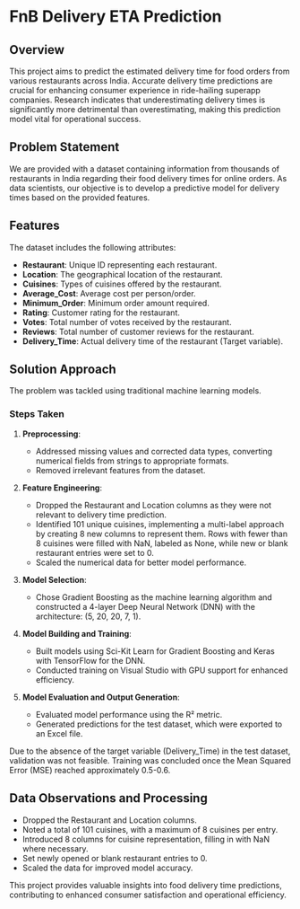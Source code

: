 # FnB Delivery ETA Prediction  

## Overview  
This project aims to predict the estimated delivery time for food orders from various restaurants across India. Accurate delivery time predictions are crucial for enhancing consumer experience in ride-hailing superapp companies. Research indicates that underestimating delivery times is significantly more detrimental than overestimating, making this prediction model vital for operational success.  

## Problem Statement  
We are provided with a dataset containing information from thousands of restaurants in India regarding their food delivery times for online orders. As data scientists, our objective is to develop a predictive model for delivery times based on the provided features.  

## Features  
The dataset includes the following attributes:  
- **Restaurant**: Unique ID representing each restaurant.  
- **Location**: The geographical location of the restaurant.  
- **Cuisines**: Types of cuisines offered by the restaurant.  
- **Average_Cost**: Average cost per person/order.  
- **Minimum_Order**: Minimum order amount required.  
- **Rating**: Customer rating for the restaurant.  
- **Votes**: Total number of votes received by the restaurant.  
- **Reviews**: Total number of customer reviews for the restaurant.  
- **Delivery_Time**: Actual delivery time of the restaurant (Target variable).  

## Solution Approach  
The problem was tackled using traditional machine learning models.  

### Steps Taken  
1. **Preprocessing**:   
   - Addressed missing values and corrected data types, converting numerical fields from strings to appropriate formats.  
   - Removed irrelevant features from the dataset.  

2. **Feature Engineering**:  
   - Dropped the Restaurant and Location columns as they were not relevant to delivery time prediction.  
   - Identified 101 unique cuisines, implementing a multi-label approach by creating 8 new columns to represent them. Rows with fewer than 8 cuisines were filled with NaN, labeled as None, while new or blank restaurant entries were set to 0.  
   - Scaled the numerical data for better model performance.  

3. **Model Selection**:  
   - Chose Gradient Boosting as the machine learning algorithm and constructed a 4-layer Deep Neural Network (DNN) with the architecture: (5, 20, 20, 7, 1).  

4. **Model Building and Training**:  
   - Built models using Sci-Kit Learn for Gradient Boosting and Keras with TensorFlow for the DNN.  
   - Conducted training on Visual Studio with GPU support for enhanced efficiency.  

5. **Model Evaluation and Output Generation**:  
   - Evaluated model performance using the R² metric.  
   - Generated predictions for the test dataset, which were exported to an Excel file.  

Due to the absence of the target variable (Delivery_Time) in the test dataset, validation was not feasible. Training was concluded once the Mean Squared Error (MSE) reached approximately 0.5-0.6.  

## Data Observations and Processing  
- Dropped the Restaurant and Location columns.  
- Noted a total of 101 cuisines, with a maximum of 8 cuisines per entry.  
- Introduced 8 columns for cuisine representation, filling in with NaN where necessary.  
- Set newly opened or blank restaurant entries to 0.  
- Scaled the data for improved model accuracy.  

This project provides valuable insights into food delivery time predictions, contributing to enhanced consumer satisfaction and operational efficiency.
